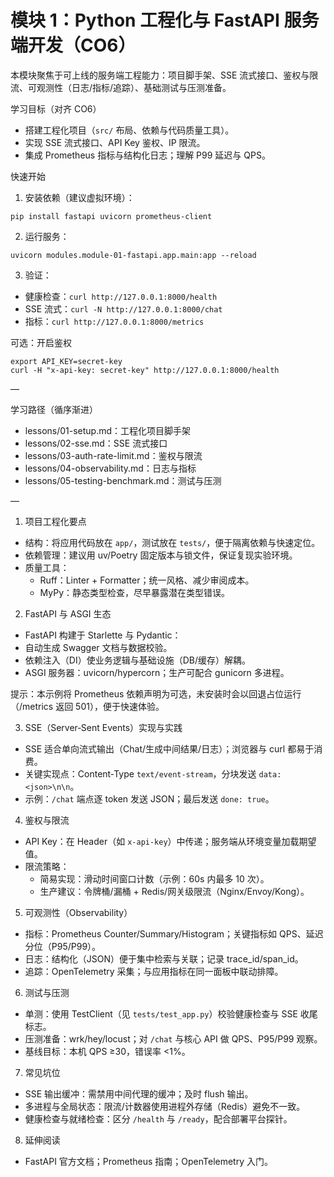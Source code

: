# 模块 1：Python 工程化与 FastAPI 服务端开发（CO6）

本模块聚焦于可上线的服务端工程能力：项目脚手架、SSE 流式接口、鉴权与限流、可观测性（日志/指标/追踪）、基础测试与压测准备。

学习目标（对齐 CO6）
- 搭建工程化项目（`src/` 布局、依赖与代码质量工具）。
- 实现 SSE 流式接口、API Key 鉴权、IP 限流。
- 集成 Prometheus 指标与结构化日志；理解 P99 延迟与 QPS。

快速开始
1) 安装依赖（建议虚拟环境）：
```
pip install fastapi uvicorn prometheus-client
```
2) 运行服务：
```
uvicorn modules.module-01-fastapi.app.main:app --reload
```
3) 验证：
- 健康检查：`curl http://127.0.0.1:8000/health`
- SSE 流式：`curl -N http://127.0.0.1:8000/chat`
- 指标：`curl http://127.0.0.1:8000/metrics`

可选：开启鉴权
```
export API_KEY=secret-key
curl -H "x-api-key: secret-key" http://127.0.0.1:8000/health
```

—

学习路径（循序渐进）
- lessons/01-setup.md：工程化项目脚手架
- lessons/02-sse.md：SSE 流式接口
- lessons/03-auth-rate-limit.md：鉴权与限流
- lessons/04-observability.md：日志与指标
- lessons/05-testing-benchmark.md：测试与压测

—

1. 项目工程化要点
- 结构：将应用代码放在 `app/`，测试放在 `tests/`，便于隔离依赖与快速定位。
- 依赖管理：建议用 uv/Poetry 固定版本与锁文件，保证复现实验环境。
- 质量工具：
  - Ruff：Linter + Formatter；统一风格、减少审阅成本。
  - MyPy：静态类型检查，尽早暴露潜在类型错误。

2. FastAPI 与 ASGI 生态
 - FastAPI 构建于 Starlette 与 Pydantic：
  - 自动生成 Swagger 文档与数据校验。
  - 依赖注入（DI）使业务逻辑与基础设施（DB/缓存）解耦。
- ASGI 服务器：uvicorn/hypercorn；生产可配合 gunicorn 多进程。

提示：本示例将 Prometheus 依赖声明为可选，未安装时会以回退占位运行（/metrics 返回 501），便于快速体验。

3. SSE（Server‑Sent Events）实现与实践
- SSE 适合单向流式输出（Chat/生成中间结果/日志）；浏览器与 curl 都易于消费。
- 关键实现点：Content‑Type `text/event-stream`，分块发送 `data: <json>\n\n`。
- 示例：`/chat` 端点逐 token 发送 JSON；最后发送 `done: true`。

4. 鉴权与限流
- API Key：在 Header（如 `x-api-key`）中传递；服务端从环境变量加载期望值。
- 限流策略：
  - 简易实现：滑动时间窗口计数（示例：60s 内最多 10 次）。
  - 生产建议：令牌桶/漏桶 + Redis/网关级限流（Nginx/Envoy/Kong）。

5. 可观测性（Observability）
- 指标：Prometheus Counter/Summary/Histogram；关键指标如 QPS、延迟分位（P95/P99）。
- 日志：结构化（JSON）便于集中检索与关联；记录 trace_id/span_id。
- 追踪：OpenTelemetry 采集；与应用指标在同一面板中联动排障。

6. 测试与压测
- 单测：使用 TestClient（见 `tests/test_app.py`）校验健康检查与 SSE 收尾标志。
- 压测准备：wrk/hey/locust；对 `/chat` 与核心 API 做 QPS、P95/P99 观察。
- 基线目标：本机 QPS ≥30，错误率 <1%。

7. 常见坑位
- SSE 输出缓冲：需禁用中间代理的缓冲；及时 flush 输出。
- 多进程与全局状态：限流/计数器使用进程外存储（Redis）避免不一致。
- 健康检查与就绪检查：区分 `/health` 与 `/ready`，配合部署平台探针。

8. 延伸阅读
- FastAPI 官方文档；Prometheus 指南；OpenTelemetry 入门。
